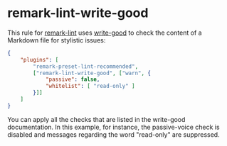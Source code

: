 # remark-lint-write-good

This rule for [remark-lint][] uses [write-good][] to check the content of a
Markdown file for stylistic issues:

```json
{
    "plugins": [
        "remark-preset-lint-recommended",
        ["remark-lint-write-good", ["warn", {
            "passive": false,
            "whitelist": [ "read-only" ]
        }]]
    ]
}
```

You can apply all the checks that are listed in the write-good documentation.
In this example, for instance, the passive-voice check is disabled and messages regarding the word "read-only" are suppressed.

[remark-lint]: https://github.com/wooorm/remark-lint
[write-good]: https://github.com/btford/write-good
